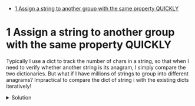 - [1 Assign a string to another group with the same property QUICKLY](#1-assign-a-string-to-another-group-with-the-same-property-quickly)


# 1 Assign a string to another group with the same property QUICKLY
Typically I use a dict to track the number of chars in a string, so that when I need to verify whether another string is its anagram, I simply compare the two dictionaries. But what if I have millions of strings to group into different anagrams? Impractical to compare the dict of string i with the existing dicts iteratively!

<details>
<summary>Solution</summary>
<br>
What I hope is a signature that I can immediately assign this string to the group of the same signature. What do I create the signature?

A dict's keys will only be 'a-z' for an anagram, so why not have a signature that is 26-digits long, digit i corresponding to the number of occurence of letter i! Then now I only have a single dict that maps signature to a list of anagrams!

Source: [Group Anagrams](https://leetcode.com/problems/group-anagrams/)
</details>